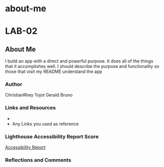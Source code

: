 # about-me

# LAB-02

## About Me

I build an app with a direct and powerful purpose. It does all of the things that it accomplishes well. I should describe the purpose and functionality so those that visit my README understand the app

### Author

ChristianRhey Tojot
Gerald Bruno

### Links and Resources

* 
* Any Links you used as reference

### Lighthouse Accessibility Report Score

[Accessibility Report](hundo.png)

### Reflections and Comments

